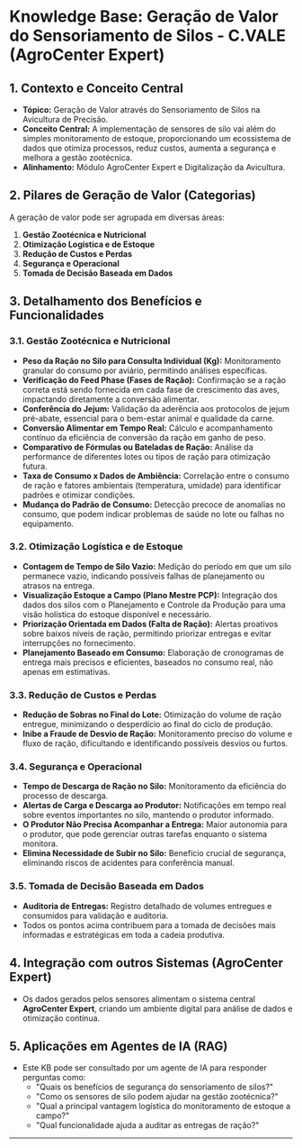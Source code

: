 # Knowledge Base: Geração de Valor do Sensoriamento de Silos - C.VALE (AgroCenter Expert)

## 1. Contexto e Conceito Central

* **Tópico:** Geração de Valor através do Sensoriamento de Silos na Avicultura de Precisão.
* **Conceito Central:** A implementação de sensores de silo vai além do simples monitoramento de estoque, proporcionando um ecossistema de dados que otimiza processos, reduz custos, aumenta a segurança e melhora a gestão zootécnica.
* **Alinhamento:** Módulo AgroCenter Expert e Digitalização da Avicultura.

## 2. Pilares de Geração de Valor (Categorias)

A geração de valor pode ser agrupada em diversas áreas:

1.  **Gestão Zootécnica e Nutricional**
2.  **Otimização Logística e de Estoque**
3.  **Redução de Custos e Perdas**
4.  **Segurança e Operacional**
5.  **Tomada de Decisão Baseada em Dados**

## 3. Detalhamento dos Benefícios e Funcionalidades

### 3.1. Gestão Zootécnica e Nutricional

* **Peso da Ração no Silo para Consulta Individual (Kg):** Monitoramento granular do consumo por aviário, permitindo análises específicas.
* **Verificação do Feed Phase (Fases de Ração):** Confirmação se a ração correta está sendo fornecida em cada fase de crescimento das aves, impactando diretamente a conversão alimentar.
* **Conferência do Jejum:** Validação da aderência aos protocolos de jejum pré-abate, essencial para o bem-estar animal e qualidade da carne.
* **Conversão Alimentar em Tempo Real:** Cálculo e acompanhamento contínuo da eficiência de conversão da ração em ganho de peso.
* **Comparativo de Fórmulas ou Bateladas de Ração:** Análise da performance de diferentes lotes ou tipos de ração para otimização futura.
* **Taxa de Consumo x Dados de Ambiência:** Correlação entre o consumo de ração e fatores ambientais (temperatura, umidade) para identificar padrões e otimizar condições.
* **Mudança do Padrão de Consumo:** Detecção precoce de anomalias no consumo, que podem indicar problemas de saúde no lote ou falhas no equipamento.

### 3.2. Otimização Logística e de Estoque

* **Contagem de Tempo de Silo Vazio:** Medição do período em que um silo permanece vazio, indicando possíveis falhas de planejamento ou atrasos na entrega.
* **Visualização Estoque a Campo (Plano Mestre PCP):** Integração dos dados dos silos com o Planejamento e Controle da Produção para uma visão holística do estoque disponível e necessário.
* **Priorização Orientada em Dados (Falta de Ração):** Alertas proativos sobre baixos níveis de ração, permitindo priorizar entregas e evitar interrupções no fornecimento.
* **Planejamento Baseado em Consumo:** Elaboração de cronogramas de entrega mais precisos e eficientes, baseados no consumo real, não apenas em estimativas.

### 3.3. Redução de Custos e Perdas

* **Redução de Sobras no Final do Lote:** Otimização do volume de ração entregue, minimizando o desperdício ao final do ciclo de produção.
* **Inibe a Fraude de Desvio de Ração:** Monitoramento preciso do volume e fluxo de ração, dificultando e identificando possíveis desvios ou furtos.

### 3.4. Segurança e Operacional

* **Tempo de Descarga de Ração no Silo:** Monitoramento da eficiência do processo de descarga.
* **Alertas de Carga e Descarga ao Produtor:** Notificações em tempo real sobre eventos importantes no silo, mantendo o produtor informado.
* **O Produtor Não Precisa Acompanhar a Entrega:** Maior autonomia para o produtor, que pode gerenciar outras tarefas enquanto o sistema monitora.
* **Elimina Necessidade de Subir no Silo:** Benefício crucial de segurança, eliminando riscos de acidentes para conferência manual.

### 3.5. Tomada de Decisão Baseada em Dados

* **Auditoria de Entregas:** Registro detalhado de volumes entregues e consumidos para validação e auditoria.
* Todos os pontos acima contribuem para a tomada de decisões mais informadas e estratégicas em toda a cadeia produtiva.

## 4. Integração com outros Sistemas (AgroCenter Expert)

* Os dados gerados pelos sensores alimentam o sistema central **AgroCenter Expert**, criando um ambiente digital para análise de dados e otimização contínua.

## 5. Aplicações em Agentes de IA (RAG)

* Este KB pode ser consultado por um agente de IA para responder perguntas como:
    * "Quais os benefícios de segurança do sensoriamento de silos?"
    * "Como os sensores de silo podem ajudar na gestão zootécnica?"
    * "Qual a principal vantagem logística do monitoramento de estoque a campo?"
    * "Qual funcionalidade ajuda a auditar as entregas de ração?"

---
